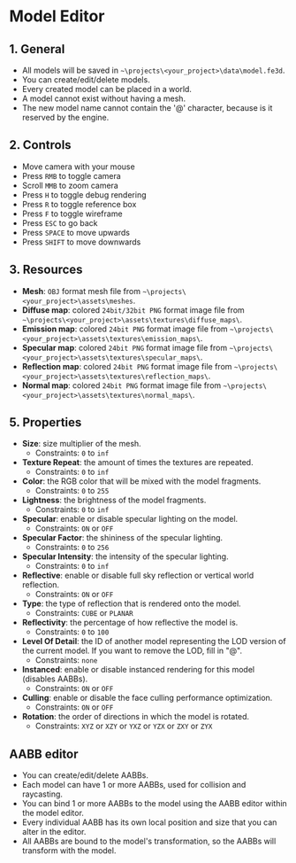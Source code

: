 # Model Editor

## 1. General

- All models will be saved in `~\projects\<your_project>\data\model.fe3d`.
- You can create/edit/delete models.
- Every created model can be placed in a world.
- A model cannot exist without having a mesh.
- The new model name cannot contain the '@' character, because is it reserved by the engine.

## 2. Controls

- Move camera with your mouse
- Press `RMB` to toggle camera
- Scroll `MMB` to zoom camera
- Press `H` to toggle debug rendering
- Press `R` to toggle reference box
- Press `F` to toggle wireframe
- Press `ESC` to go back
- Press `SPACE` to move upwards
- Press `SHIFT` to move downwards

## 3. Resources

- **Mesh**: `OBJ` format mesh file from `~\projects\<your_project>\assets\meshes`.
- **Diffuse map**: colored `24bit/32bit PNG` format image file from `~\projects\<your_project>\assets\textures\diffuse_maps\`.
- **Emission map**: colored `24bit PNG` format image file from `~\projects\<your_project>\assets\textures\emission_maps\`.
- **Specular map**: colored `24bit PNG` format image file from `~\projects\<your_project>\assets\textures\specular_maps\`.
- **Reflection map**: colored `24bit PNG` format image file from `~\projects\<your_project>\assets\textures\reflection_maps\`.
- **Normal map**: colored `24bit PNG` format image file from `~\projects\<your_project>\assets\textures\normal_maps\`.



## 5. Properties

- **Size**: size multiplier of the mesh.
  - Constraints: `0` to `inf`
- **Texture Repeat**: the amount of times the textures are repeated.
  - Constraints: `0` to `inf`
- **Color**: the RGB color that will be mixed with the model fragments.
  - Constraints: `0` to `255`
- **Lightness**: the brightness of the model fragments.
  - Constraints: `0` to `inf`
- **Specular**: enable or disable specular lighting on the model.
  - Constraints: `ON` or `OFF`
- **Specular Factor**: the shininess of the specular lighting.
  - Constraints: `0` to `256`
- **Specular Intensity**: the intensity of the specular lighting.
  - Constraints: `0` to `inf`
- **Reflective**: enable or disable full sky reflection or vertical world reflection.
  - Constraints: `ON` or `OFF`
- **Type**: the type of reflection that is rendered onto the model.
  - Constraints: `CUBE` or `PLANAR`
- **Reflectivity**: the percentage of how reflective the model is.
  - Constraints: `0` to `100`
- **Level Of Detail**: the ID of another model representing the LOD version of the current model. If you want to remove the LOD, fill in "@".
  - Constraints: `none`
- **Instanced**: enable or disable instanced rendering for this model (disables AABBs).
  - Constraints: `ON` or `OFF`
- **Culling**: enable or disable the face culling performance optimization.
  - Constraints: `ON` or `OFF`
- **Rotation**: the order of directions in which the model is rotated.
  - Constraints: `XYZ` or `XZY` or `YXZ` or `YZX` or `ZXY` or `ZYX`

## AABB editor

- You can create/edit/delete AABBs.
- Each model can have 1 or more AABBs, used for collision and raycasting.
- You can bind 1 or more AABBs to the model using the AABB editor within the model editor.
- Every individual AABB has its own local position and size that you can alter in the editor.
- All AABBs are bound to the model's transformation, so the AABBs will transform with the model.
